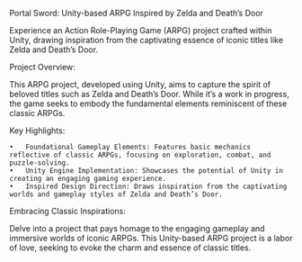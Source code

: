 Portal Sword: Unity-based ARPG Inspired by Zelda and Death’s Door

Experience an Action Role-Playing Game (ARPG) project crafted within Unity, drawing inspiration from the captivating essence of iconic titles like Zelda and Death’s Door.

Project Overview:

This ARPG project, developed using Unity, aims to capture the spirit of beloved titles such as Zelda and Death’s Door. While it’s a work in progress, the game seeks to embody the fundamental elements reminiscent of these classic ARPGs.

Key Highlights:

	•	Foundational Gameplay Elements: Features basic mechanics reflective of classic ARPGs, focusing on exploration, combat, and puzzle-solving.
	•	Unity Engine Implementation: Showcases the potential of Unity in creating an engaging gaming experience.
	•	Inspired Design Direction: Draws inspiration from the captivating worlds and gameplay styles of Zelda and Death’s Door.

Embracing Classic Inspirations:

Delve into a project that pays homage to the engaging gameplay and immersive worlds of iconic ARPGs. This Unity-based ARPG project is a labor of love, seeking to evoke the charm and essence of classic titles.
